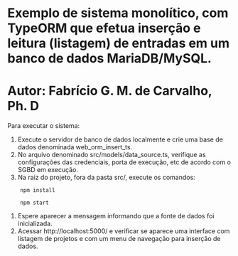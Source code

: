 # Exemplo de sistema monolítico, com TypeORM que efetua inserção e leitura (listagem) de entradas em um banco de dados MariaDB/MySQL.

# Autor: Fabrício G. M. de Carvalho, Ph. D

Para executar o sistema:

1. Execute o servidor de banco de dados localmente e crie uma base de dados denominada web_orm_insert_ts.
1. No arquivo denominado src/models/data_source.ts, verifique as configurações das credenciais, porta de execução, etc  de acordo com o SGBD em execução.
1. Na raiz do projeto, fora da pasta src/, execute os comandos:
```console
    npm install
```
```console
    npm start
``` 
1. Espere aparecer a mensagem informando que a fonte de dados foi inicializada.
1. Acessar http://localhost:5000/ e verificar se aparece uma interface com listagem de projetos e com um menu de navegação para inserção de dados.